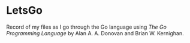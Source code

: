 # LetsGo

Record of my files as I go through the Go language using _The Go Programming Language_ by Alan A. A. Donovan and Brian W. Kernighan.
